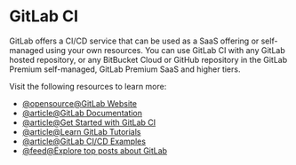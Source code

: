 # GitLab CI

GitLab offers a CI/CD service that can be used as a SaaS offering or self-managed using your own resources. You can use GitLab CI with any GitLab hosted repository, or any BitBucket Cloud or GitHub repository in the GitLab Premium self-managed, GitLab Premium SaaS and higher tiers.

Visit the following resources to learn more:

- [@opensource@GitLab Website](https://gitlab.com/)
- [@article@GitLab Documentation](https://docs.gitlab.com/)
- [@article@Get Started with GitLab CI](https://docs.gitlab.com/ee/ci/quick_start/)
- [@article@Learn GitLab Tutorials](https://docs.gitlab.com/ee/tutorials/)
- [@article@GitLab CI/CD Examples](https://docs.gitlab.com/ee/ci/examples/)
- [@feed@Explore top posts about GitLab](https://app.daily.dev/tags/gitlab?ref=roadmapsh)
